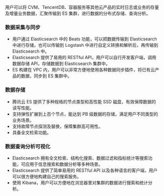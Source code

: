 用户可以将 CVM、TencentDB、容器服务等其他云产品的实时日志或业务的存量及增量业务数据，汇聚传输到 ES 集群，进行数据的分布式存储、查询分析。

### 数据采集与同步
- 用户通过 Elasticsearch 中的 Beats 功能，可以把数据传输到 Elasticsearch 中进行存储，也可以传输到 Logstash 中进行自定义转换和解析后，再传输到 Elasticsearch 中。
- Elasticsearch 提供了易用的 RESTful API，用户可以自行开发客户端，调用数据存储 API，存储数据到 Elasticsearch 集群中。
- ES 构建在 VPC 内，用户可以非常方便地使用各种数据同步插件，将已有云产品的数据，同步到 ES 集群中。

### 数据存储
- 腾讯云 ES 提供了多种规格的节点类型和高性能 SSD 磁盘，有效保障数据的读写性能。
- 支持弹性扩展到上百个节点，能达到 PB 级数据的存储，满足用户不同类型的业务场景。
- 支持故障节点探测及替换，保障集群高可用性。
- 具备全文检索功能。

### 数据查询分析可视化
- Elasticsearch 拥有全文检索、结构化搜索、数据过滤和指标统计等搜索功能，可应用于信息搜索和数据分析等多种场景。
- Elasticsearch 提供了简单易用的 RESTful API 以及各种语言的客户端，用户可以很方便地构建自己的搜索服务。
- 使用 Kibana，用户可以方便地在浏览器里对集群的数据进行搜索和统计分析。
